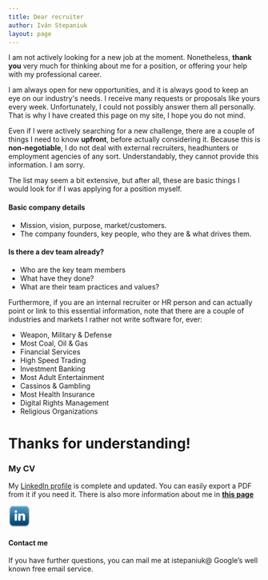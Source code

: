 ```yaml
---
title: Dear recruiter
author: Iván Stepaniuk
layout: page
---
```

I am not actively looking for a new job at the moment. Nonetheless, **thank you** very much for thinking about me for a position, or offering your help with my professional career.

I am always open for new opportunities, and it is always good to keep an eye on our industry's needs. I receive many requests or proposals like yours every week. Unfortunately, I could not possibly answer them all personally. That is why I have created this page on my site, I hope you do not mind.

Even if I were actively searching for a new challenge, there are a couple of things I need to know **upfront**, before actually considering it. Because this is **non-negotiable**, I do not deal with external recruiters, headhunters or employment agencies of any sort. Understandably, they cannot provide this information. I am sorry.

The list may seem a bit extensive, but after all, these are basic things I would look for if I was applying for a position myself.

#### Basic company details

* Mission, vision, purpose, market/customers.
* The company founders, key people, who they are & what drives them.

#### Is there a dev team already?

* Who are the key team members
* What have they done?
* What are their team practices and values?

Furthermore, if you are an internal recruiter or HR person and can actually point or link to this essential information, note that there are a couple of industries and markets I rather not write software for, ever:

* Weapon, Military & Defense
* Most Coal, Oil & Gas
* Financial Services
* High Speed Trading
* Investment Banking
* Most Adult Entertainment
* Cassinos & Gambling
* Most Health Insurance
* Digital Rights Management
* Religious Organizations

# Thanks for understanding!

### My CV
My [LinkedIn profile][4] is complete and updated. You can easily export a PDF from it if you need it.
There is also more information about me in [**this page**](/about)

[<img alt="LinkedIn" src="/img/icons/linkedin.png" width="43" height="43" />][4]

#### Contact me
If you have further questions, you can mail me at istepaniuk@ Google&#8217;s well known free email service.

[4]: http://www.linkedin.com/in/istepaniuk "Iván Stepaniuk LinkedIn profile"
